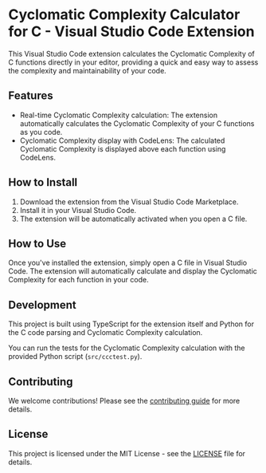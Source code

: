 # Cyclomatic Complexity Calculator for C - Visual Studio Code Extension

This Visual Studio Code extension calculates the Cyclomatic Complexity of C functions directly in your editor, providing a quick and easy way to assess the complexity and maintainability of your code.

## Features

- Real-time Cyclomatic Complexity calculation: The extension automatically calculates the Cyclomatic Complexity of your C functions as you code.
- Cyclomatic Complexity display with CodeLens: The calculated Cyclomatic Complexity is displayed above each function using CodeLens.

## How to Install

1. Download the extension from the Visual Studio Code Marketplace.
2. Install it in your Visual Studio Code.
3. The extension will be automatically activated when you open a C file.

## How to Use

Once you've installed the extension, simply open a C file in Visual Studio Code. The extension will automatically calculate and display the Cyclomatic Complexity for each function in your code.

## Development

This project is built using TypeScript for the extension itself and Python for the C code parsing and Cyclomatic Complexity calculation.

You can run the tests for the Cyclomatic Complexity calculation with the provided Python script (`src/ccctest.py`).

## Contributing

We welcome contributions! Please see the [contributing guide](CONTRIBUTING.md) for more details.

## License

This project is licensed under the MIT License - see the [LICENSE](LICENSE) file for details.
